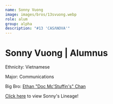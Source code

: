 ```yaml
---
name: Sonny Vuong
image: images/bros/13svuong.webp
role: alum
group: alpha
description: "#13 'CASΛNOVA'"
---
```


# Sonny Vuong | Alumnus
Ethnicity: Vietnamese

Major: Communications

Big Bro: [Ethan "Doc Mc'Stuffin's" Chan](01echan)

[Click here](/ujis/1echan/) to view Sonny's Lineage!